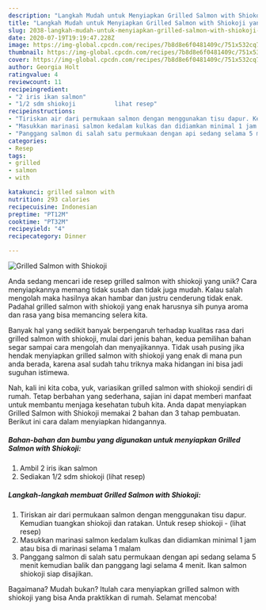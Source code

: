 ```yaml
---
description: "Langkah Mudah untuk Menyiapkan Grilled Salmon with Shiokoji yang Enak Banget"
title: "Langkah Mudah untuk Menyiapkan Grilled Salmon with Shiokoji yang Enak Banget"
slug: 2038-langkah-mudah-untuk-menyiapkan-grilled-salmon-with-shiokoji-yang-enak-banget
date: 2020-07-19T19:19:47.228Z
image: https://img-global.cpcdn.com/recipes/7b8d8e6f0481409c/751x532cq70/grilled-salmon-with-shiokoji-foto-resep-utama.jpg
thumbnail: https://img-global.cpcdn.com/recipes/7b8d8e6f0481409c/751x532cq70/grilled-salmon-with-shiokoji-foto-resep-utama.jpg
cover: https://img-global.cpcdn.com/recipes/7b8d8e6f0481409c/751x532cq70/grilled-salmon-with-shiokoji-foto-resep-utama.jpg
author: Georgia Holt
ratingvalue: 4
reviewcount: 11
recipeingredient:
- "2 iris ikan salmon"
- "1/2 sdm shiokoji           lihat resep"
recipeinstructions:
- "Tiriskan air dari permukaan salmon dengan menggunakan tisu dapur. Kemudian tuangkan shiokoji dan ratakan. Untuk resep shiokoji           (lihat resep)"
- "Masukkan marinasi salmon kedalam kulkas dan didiamkan minimal 1 jam atau bisa di marinasi selama 1 malam"
- "Panggang salmon di salah satu permukaan dengan api sedang selama 5 menit kemudian balik dan panggang lagi selama 4 menit. Ikan salmon shiokoji siap disajikan."
categories:
- Resep
tags:
- grilled
- salmon
- with

katakunci: grilled salmon with 
nutrition: 293 calories
recipecuisine: Indonesian
preptime: "PT12M"
cooktime: "PT32M"
recipeyield: "4"
recipecategory: Dinner

---
```



![Grilled Salmon with Shiokoji](https://img-global.cpcdn.com/recipes/7b8d8e6f0481409c/751x532cq70/grilled-salmon-with-shiokoji-foto-resep-utama.jpg)

Anda sedang mencari ide resep grilled salmon with shiokoji yang unik? Cara menyiapkannya memang tidak susah dan tidak juga mudah. Kalau salah mengolah maka hasilnya akan hambar dan justru cenderung tidak enak. Padahal grilled salmon with shiokoji yang enak harusnya sih punya aroma dan rasa yang bisa memancing selera kita.



Banyak hal yang sedikit banyak berpengaruh terhadap kualitas rasa dari grilled salmon with shiokoji, mulai dari jenis bahan, kedua pemilihan bahan segar sampai cara mengolah dan menyajikannya. Tidak usah pusing jika hendak menyiapkan grilled salmon with shiokoji yang enak di mana pun anda berada, karena asal sudah tahu triknya maka hidangan ini bisa jadi suguhan istimewa.


Nah, kali ini kita coba, yuk, variasikan grilled salmon with shiokoji sendiri di rumah. Tetap berbahan yang sederhana, sajian ini dapat memberi manfaat untuk membantu menjaga kesehatan tubuh kita. Anda dapat menyiapkan Grilled Salmon with Shiokoji memakai 2 bahan dan 3 tahap pembuatan. Berikut ini cara dalam menyiapkan hidangannya.

<!--inarticleads1-->

##### Bahan-bahan dan bumbu yang digunakan untuk menyiapkan Grilled Salmon with Shiokoji:

1. Ambil 2 iris ikan salmon
1. Sediakan 1/2 sdm shiokoji           (lihat resep)




<!--inarticleads2-->

##### Langkah-langkah membuat Grilled Salmon with Shiokoji:

1. Tiriskan air dari permukaan salmon dengan menggunakan tisu dapur. Kemudian tuangkan shiokoji dan ratakan. Untuk resep shiokoji -           (lihat resep)
1. Masukkan marinasi salmon kedalam kulkas dan didiamkan minimal 1 jam atau bisa di marinasi selama 1 malam
1. Panggang salmon di salah satu permukaan dengan api sedang selama 5 menit kemudian balik dan panggang lagi selama 4 menit. Ikan salmon shiokoji siap disajikan.




Bagaimana? Mudah bukan? Itulah cara menyiapkan grilled salmon with shiokoji yang bisa Anda praktikkan di rumah. Selamat mencoba!
